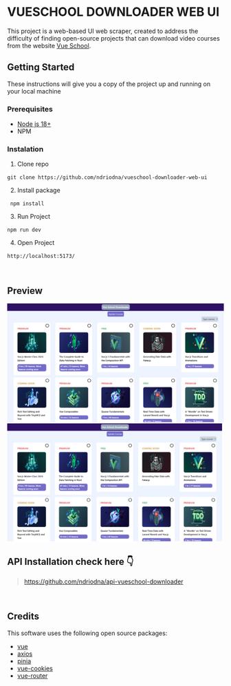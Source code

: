 # VUESCHOOL DOWNLOADER WEB UI

This project is a web-based UI web scraper, created to address the difficulty of finding open-source projects that can download video courses from the website [Vue School](https://vueschool.io/).

## Getting Started

These instructions will give you a copy of the project up and running on your local machine

### Prerequisites

- [Node js 18+](https://nodejs.org/en/download/package-manager)
- NPM

### Instalation

1. Clone repo

```
git clone https://github.com/ndriodna/vueschool-downloader-web-ui
```

2. Install package

```
 npm install
```

3. Run Project

```
npm run dev
```

4. Open Project

```
http://localhost:5173/
```

<br>

## Preview

![preview](screenshot/home.png)
<img src="screenshot/home.png" width=500/>

## API Installation check here 👇

> https://github.com/ndriodna/api-vueschool-downloader

<br>

## Credits

This software uses the following open source packages:

- [vue](https://vuejs.org/)
- [axios](https://axios-http.com/)
- [pinia](https://pinia.vuejs.org/)
- [vue-cookies](github.com/cmp-cc/vue-cookies)
- [vue-router](https://router.vuejs.org/)
